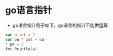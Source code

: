 # go语言指针


* go语言指针例子如下，go语言的指针不能做运算

```go 
var a int = 2
var pa * int = &a 
* pa = 3
fmt.Println(a)
```


